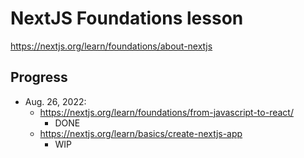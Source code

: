 # NextJS Foundations lesson

https://nextjs.org/learn/foundations/about-nextjs

## Progress

- Aug. 26, 2022: 
  - https://nextjs.org/learn/foundations/from-javascript-to-react/
    - DONE
  - https://nextjs.org/learn/basics/create-nextjs-app
    - WIP

